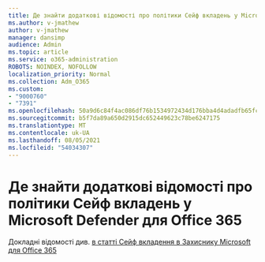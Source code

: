 ```yaml
---
title: Де знайти додаткові відомості про політики Сейф вкладень у Microsoft Defender для Office 365
ms.author: v-jmathew
author: v-jmathew
manager: dansimp
audience: Admin
ms.topic: article
ms.service: o365-administration
ROBOTS: NOINDEX, NOFOLLOW
localization_priority: Normal
ms.collection: Adm_O365
ms.custom:
- "9000760"
- "7391"
ms.openlocfilehash: 50a9d6c84f4ac086df76b1534972434d176bba4d4adadfb65fc2ca97da028c0b
ms.sourcegitcommit: b5f7da89a650d2915dc652449623c78be6247175
ms.translationtype: MT
ms.contentlocale: uk-UA
ms.lasthandoff: 08/05/2021
ms.locfileid: "54034307"
---
```

# <a name="where-to-learn-more-about-safe-attachment-policies-in-microsoft-defender-for-office-365"></a>Де знайти додаткові відомості про політики Сейф вкладень у Microsoft Defender для Office 365

Докладні відомості див. [в статті Сейф вкладення в Захиснику Microsoft для Office 365](https://go.microsoft.com/fwlink/?linkid=2092213)
